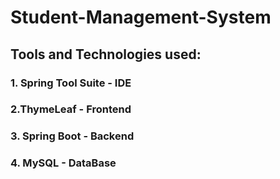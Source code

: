 # Student-Management-System

## Tools and Technologies used: 
  ### 1. Spring Tool Suite - IDE
  ### 2.ThymeLeaf - Frontend 
  ### 3. Spring Boot - Backend 
  ### 4. MySQL - DataBase
